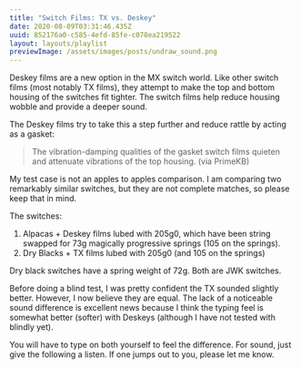 ```yaml
---
title: "Switch Films: TX vs. Deskey"
date: 2020-08-09T03:31:46.435Z
uuid: 852176a0-c585-4efd-85fe-c078ea219522
layout: layouts/playlist
previewImage: /assets/images/posts/undraw_sound.png
---
```


Deskey films are a new option in the MX switch world. Like other switch films (most notably TX films), they attempt to make the top and bottom housing of the switches fit tighter. The switch films help reduce housing wobble and provide a deeper sound.

The Deskey films try to take this a step further and reduce rattle by acting as a gasket:

> The vibration-damping qualities of the gasket switch films quieten and attenuate vibrations of the top housing. (via PrimeKB)

My test case is not an apples to apples comparison. I am comparing two remarkably similar switches, but they are not complete matches, so please keep that in mind.

The switches:

1. Alpacas + Deskey films lubed with 205g0, which have been string swapped for 73g magically progressive springs (105 on the springs).
2. Dry Blacks + TX films lubed with 205g0 (and 105 on the springs)

Dry black switches have a spring weight of 72g. Both are JWK switches.

Before doing a blind test, I was pretty confident the TX sounded slightly better. However, I now believe they are equal. The lack of a noticeable sound difference is excellent news because I think the typing feel is somewhat better (softer) with Deskeys (although I have not tested with blindly yet).

You will have to type on both yourself to feel the difference. For sound, just give the following a listen. If one jumps out to you, please let me know.
